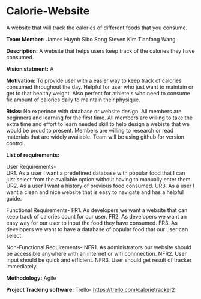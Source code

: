 # Calorie-Website
A website that will track the calories of different foods that you consume. 

**Team Member:**
James Huynh
Sibo Song
Steven Kim
Tianfang Wang

**Description:** 
A website that helps users keep track of the calories they have consumed.

**Vision statment:**
A 

**Motivation:**
To provide user with a easier way to keep track of calories consumed throughout the day.
Helpful for user who just want to maintain or get to that healthy weight. Also perfect for 
athlete's who need to consume fix amount of calories daily to maintain their physique.

**Risks:**
No experince with database or website design. All members are beginners and
learning for the first time. All members are willing to take the extra time and effort to
learn needed skill to help design a webiste that we would be proud to present. Members are
willing to research or read materials that are widely available. Team will be using github 
for version control.

**List of requirements:**

User Requirements-    
  UR1. As a user I want a predefined database with popular food that I can just select from the available
     option without having to manually enter them.
  UR2. As a user I want a history of previous food consumed.
  UR3. As a user I want a clean and nice website that is easy to navigate and has a helpful guide.

Functional Requirements-
FR1. As developers we want a website that can keep track of calories count for our user.
FR2. As developers we want an easy way for our user to input the food they have consumed.
FR3. As developers we want to have a database of popular food that our user can select.

Non-Functional Requirements-
NFR1. As administrators our website should be accessible anywhere with an internet or wifi connnection.
NFR2. User input should be quick and efficient.
NFR3. User should get result of tracker immediately. 

**Methodology:**
Agile

**Project Tracking software:**
Trello- https://trello.com/calorietracker2




